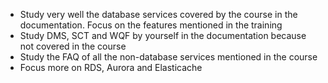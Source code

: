 + Study very well the database services covered by the course in the documentation. Focus on the features mentioned in the training
+ Study DMS, SCT and WQF by yourself in the documentation because not covered in the course
+ Study the FAQ of all the non-database services mentioned in the course
+ Focus more on RDS, Aurora and Elasticache 
